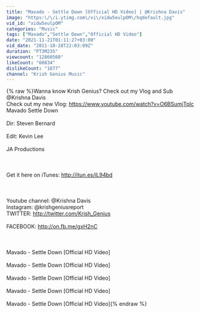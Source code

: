 ```yaml
---
title: "Mavado - Settle Down [Official HD Video] | @Krishna Davis"
image: "https:\/\/i.ytimg.com\/vi\/xidw5eulpOM\/hqdefault.jpg"
vid_id: "xidw5eulpOM"
categories: "Music"
tags: ["Mavado","Settle Down","Official HD Video"]
date: "2021-11-21T01:11:27+03:00"
vid_date: "2011-10-28T22:03:09Z"
duration: "PT3M23S"
viewcount: "12860560"
likeCount: "60834"
dislikeCount: "1877"
channel: "Krish Genius Music"
---
```

{% raw %}Wanna know Krish Genius? Check out my Vlog and Sub @Krishna Davis <br />Check out my new Vlog: <a rel="nofollow" target="blank" href="https://www.youtube.com/watch?v=O6BSumjTplc">https://www.youtube.com/watch?v=O6BSumjTplc</a><br />Mavado Settle Down<br /><br />Dir: Steven Bernard<br /><br />Edit: Kevin Lee<br /><br />JA Productions<br /><br /><br /><br />Get it here on iTunes: <a rel="nofollow" target="blank" href="http://itun.es/iL94bd">http://itun.es/iL94bd</a><br /><br /><br /><br />Youtube channel: @Krishna Davis <br />Instagram: @krishgeniusreport<br />TWITTER: <a rel="nofollow" target="blank" href="http://twitter.com/Krish_Genius">http://twitter.com/Krish_Genius</a><br /><br />FACEBOOK: <a rel="nofollow" target="blank" href="http://on.fb.me/gxH2nC">http://on.fb.me/gxH2nC</a> <br /><br /><br /><br />Mavado - Settle Down [Official HD Video]<br /><br />Mavado - Settle Down [Official HD Video]<br /><br />Mavado - Settle Down [Official HD Video]<br /><br />Mavado - Settle Down [Official HD Video]<br /><br />Mavado - Settle Down [Official HD Video]{% endraw %}
